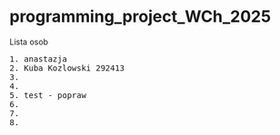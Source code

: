# programming_project_WCh_2025

Lista osob
<pre>
1. anastazja
2. Kuba Kozlowski 292413
3.
4.
5. test - popraw
6.
7.
8.
</pre>
